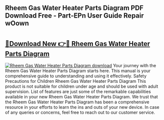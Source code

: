 ## Rheem Gas Water Heater Parts Diagram PDF Download Free - Part-EPn User Guide Repair wOown

# <h2><a href="http://dfmv2xn.blite.top/?on=Rheem+Gas+Water+Heater+Parts+Diagram">🔗Download New 👉🔴 Rheem Gas Water Heater Parts Diagram</a></h2>

[![Rheem Gas Water Heater Parts Diagram download](https://i.imgur.com/lujVjoI.png)](http://dfmv2xn.blite.top/?on=Rheem+Gas+Water+Heater+Parts+Diagram)
Your journey with the Rheem Gas Water Heater Parts Diagram starts here. This manual is your comprehensive guide to understanding and using it effectively. Safety Precautions for Children Rheem Gas Water Heater Parts Diagram This product is not suitable for children under age and should be used with adult supervision. List of features are just some of the remarkable capabilities available in your new Rheem Gas Water Heater Parts Diagram. We trust that the Rheem Gas Water Heater Parts Diagram has been a comprehensive resource in your efforts to learn the ins and outs of your new device. In case of any queries or concerns, feel free to reach out to our customer service.
